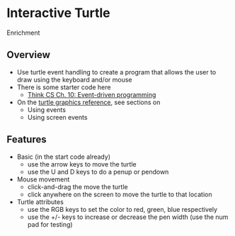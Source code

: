 # Interactive Turtle

Enrichment

## Overview

- Use turtle event handling to create a program that allows the user to draw using the keyboard and/or mouse
- There is some starter code here
    - [Think CS Ch. 10: Event-driven programming](http://openbookproject.net/thinkcs/python/english3e/events.html)
- On the [turtle graphics reference](https://docs.python.org/3.5/library/turtle.html), see sections on
    - Using events
    - Using screen events

## Features

- Basic (in the start code already)
    - use the arrow keys to move the turtle
    - use the U and D keys to do a penup or pendown
- Mouse movement
    - click-and-drag the move the turtle
    - click anywhere on the screen to move the turtle to that location
- Turtle attributes
    - use the RGB keys to set the color to red, green, blue respectively
    - use the +/- keys to increase or decrease the pen width (use the num pad for testing)